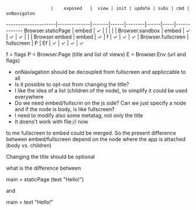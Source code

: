                      |    exposed   |  view | init | update | subs | cmd | onNavigaton  
---------------------|--------------|-------|------|--------|------|-----|-------------
Browser.staticPage   |    embed     |   ✓   |      |        |      |     |
Browser.sandbox      |    embed     |   ✓   |   ✓  |   ✓    |      |     |
Browser.embed        |    embed     |   ✓   |   f  |   ✓    |  ✓   |  ✓  |
Browser.fullscreen   | fullscreen   |   P   |   Ef |   ✓    |  ✓   |  ✓  |  ✓

f = flags
P = Browser.Page (title and list of views)
E = Browser.Env  (url and flags)

* onNaviagation should be decoupled from fullscreen and appliccable to all
* Is it possible to opt-out from changing the title?
* I like the idea of a list (children of the node), to simplify it could be used everywhere
* Do we need embed/fullscrin on the js side? Can we just specify a node and if the node is body, is like fullscreen?
* I need to modify also some metatag, not only the title
* It doens't work with file:// now

to me fullscreen to embed could be merged. So the present difference between embed/fullscreen depend on the node where the app is attached (body vs. children)

Changing the title should be optional

what is the difference between

main =
  staticPage (text "Hello!")

and

main =
  text "Hello!"
